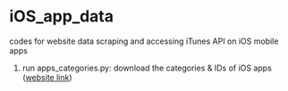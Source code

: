 # iOS_app_data
codes for website data scraping and accessing iTunes API on iOS mobile apps

1. run apps_categories.py: download the categories & IDs of iOS apps ([website link](https://itunes.apple.com/us/genre/ios/id36?mt=8))
